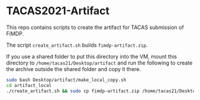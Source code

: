 # TACAS2021-Artifact
This repo contains scripts to create the artifact for TACAS submission of FiMDP.

The script `create_artifact.sh` builds `fimdp-artifact.zip`. 

If you use a shared folder to put this directory into the VM, mount this directory
to `/home/tacas21/Desktop/artifact` and run the following to create the archive 
outside the shared folder and copy it there.
```bash
sudo bash Desktop/artifact/make_local_copy.sh
cd artifact_local
./create_artifact.sh && sudo cp fimdp-artifact.zip /home/tacas21/Desktop/artifact
```
